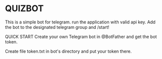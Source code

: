 # QUIZBOT
This is a simple bot for telegram. run the application with valid api key. Add the bot to the designated telegram group and /start!

QUICK START
Create your own Telegram bot in @BotFather and get the bot token.

Create file token.txt in bot's directory and put your token there.

